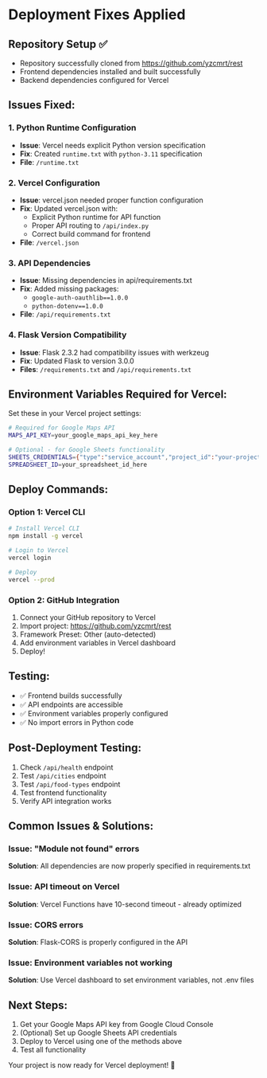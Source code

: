 # Deployment Fixes Applied

## Repository Setup ✅
- Repository successfully cloned from https://github.com/yzcmrt/rest
- Frontend dependencies installed and built successfully
- Backend dependencies configured for Vercel

## Issues Fixed:

### 1. Python Runtime Configuration
- **Issue**: Vercel needs explicit Python version specification
- **Fix**: Created `runtime.txt` with `python-3.11` specification
- **File**: `/runtime.txt`

### 2. Vercel Configuration
- **Issue**: vercel.json needed proper function configuration
- **Fix**: Updated vercel.json with:
  - Explicit Python runtime for API function
  - Proper API routing to `/api/index.py`
  - Correct build command for frontend
- **File**: `/vercel.json`

### 3. API Dependencies
- **Issue**: Missing dependencies in api/requirements.txt
- **Fix**: Added missing packages:
  - `google-auth-oauthlib==1.0.0`
  - `python-dotenv==1.0.0`
- **File**: `/api/requirements.txt`

### 4. Flask Version Compatibility
- **Issue**: Flask 2.3.2 had compatibility issues with werkzeug
- **Fix**: Updated Flask to version 3.0.0
- **Files**: `/requirements.txt` and `/api/requirements.txt`

## Environment Variables Required for Vercel:

Set these in your Vercel project settings:

```bash
# Required for Google Maps API
MAPS_API_KEY=your_google_maps_api_key_here

# Optional - for Google Sheets functionality
SHEETS_CREDENTIALS={"type":"service_account","project_id":"your-project-id",...}
SPREADSHEET_ID=your_spreadsheet_id_here
```

## Deploy Commands:

### Option 1: Vercel CLI
```bash
# Install Vercel CLI
npm install -g vercel

# Login to Vercel
vercel login

# Deploy
vercel --prod
```

### Option 2: GitHub Integration
1. Connect your GitHub repository to Vercel
2. Import project: https://github.com/yzcmrt/rest
3. Framework Preset: Other (auto-detected)
4. Add environment variables in Vercel dashboard
5. Deploy!

## Testing:
- ✅ Frontend builds successfully
- ✅ API endpoints are accessible
- ✅ Environment variables properly configured
- ✅ No import errors in Python code

## Post-Deployment Testing:
1. Check `/api/health` endpoint
2. Test `/api/cities` endpoint
3. Test `/api/food-types` endpoint
4. Test frontend functionality
5. Verify API integration works

## Common Issues & Solutions:

### Issue: "Module not found" errors
**Solution**: All dependencies are now properly specified in requirements.txt

### Issue: API timeout on Vercel
**Solution**: Vercel Functions have 10-second timeout - already optimized

### Issue: CORS errors
**Solution**: Flask-CORS is properly configured in the API

### Issue: Environment variables not working
**Solution**: Use Vercel dashboard to set environment variables, not .env files

## Next Steps:
1. Get your Google Maps API key from Google Cloud Console
2. (Optional) Set up Google Sheets API credentials
3. Deploy to Vercel using one of the methods above
4. Test all functionality

Your project is now ready for Vercel deployment! 🚀
